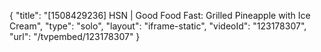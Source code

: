 {
    "title": "[1508429236] HSN | Good Food Fast: Grilled Pineapple with Ice Cream",
    "type": "solo",
    "layout": "iframe-static",
    "videoId": "123178307",
    "url": "\/tvpembed\/123178307"
}